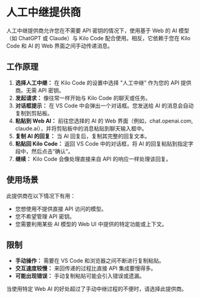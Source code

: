 # 人工中继提供商

人工中继提供商允许您在不需要 API 密钥的情况下，使用基于 Web 的 AI 模型（如 ChatGPT 或 Claude）与 Kilo Code 配合使用。相反，它依赖于您在 Kilo Code 和 AI 的 Web 界面之间手动传递消息。

## 工作原理

1. **选择人工中继：** 在 Kilo Code 的设置中选择 "人工中继" 作为您的 API 提供商。无需 API 密钥。
2. **发起请求：** 像往常一样开始与 Kilo Code 的聊天或任务。
3. **对话框提示：** 在 VS Code 中会弹出一个对话框。您发送给 AI 的消息会自动复制到剪贴板。
4. **粘贴到 Web AI：** 前往您选择的 AI 的 Web 界面（例如，chat.openai.com, claude.ai），并将剪贴板中的消息粘贴到聊天输入框中。
5. **复制 AI 的回复：** 当 AI 回复后，复制其完整的回复文本。
6. **粘贴回 Kilo Code：** 返回 VS Code 中的对话框，将 AI 的回复粘贴到指定字段中，然后点击“确认”。
7. **继续：** Kilo Code 会像处理直接来自 API 的响应一样处理该回复。

## 使用场景

此提供商在以下情况下有用：

*   您想使用不提供直接 API 访问的模型。
*   您不希望管理 API 密钥。
*   您需要利用某些 AI 模型的 Web UI 中提供的特定功能或上下文。

## 限制

*   **手动操作：** 需要在 VS Code 和浏览器之间不断进行复制粘贴。
*   **交互速度较慢：** 来回传递的过程比直接 API 集成要慢得多。
*   **可能出现错误：** 手动复制粘贴可能会引入错误或遗漏。

当使用特定 Web AI 的好处超过了手动中继过程的不便时，请选择此提供商。